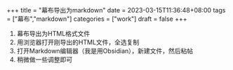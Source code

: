 +++
title = "幕布导出为markdown"
date = 2023-03-15T11:36:48+08:00
tags = ["幕布","markdown"]
categories = ["work"]
draft = false
+++
1. 幕布导出为HTML格式文件
2. 用浏览器打开刚导出的HTML文件，全选复制
3. 打开Markdown编辑器（我是用Obsidian），新建文件，然后粘帖
4. 稍微做一些调整即可